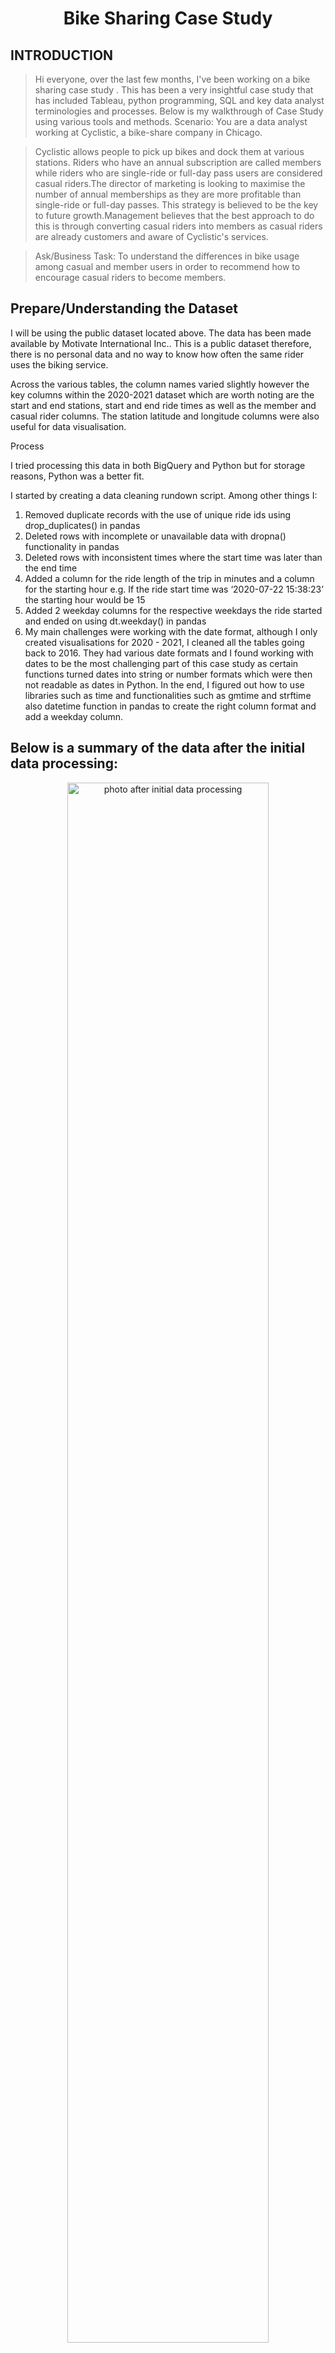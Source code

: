 <h1 align="center">Bike Sharing Case Study</h1> 

## INTRODUCTION

>Hi everyone, over the last few months, I've been working on a bike sharing case study . This has been a very insightful case study that has included Tableau, python programming, SQL and key data analyst terminologies and processes. Below is my walkthrough of Case Study using various tools and methods.
>Scenario: You are a data analyst working at Cyclistic, a bike-share company in Chicago. 

>Cyclistic allows people to pick up bikes and dock them at various stations. Riders who have an annual subscription are called members while riders who are single-ride or full-day pass users are considered casual riders.The director of marketing is looking to maximise the number of annual memberships as they are more profitable than single-ride or full-day passes. This strategy is believed to be the key to future growth.Management believes that the best approach to do this is through converting casual riders into members as casual riders are already customers and aware of Cyclistic's services. 

>Ask/Business Task: To understand the differences in bike usage among casual and member users in order to recommend how to encourage casual riders to become members.

## Prepare/Understanding the Dataset

I will be using the public dataset located above. The data has been made available by Motivate International Inc.. This is a public dataset therefore, there is no personal data and no way to know how often the same rider uses the biking service.

Across the various tables, the column names varied slightly however the key columns within the 2020-2021 dataset which are worth noting are the start and end stations, start and end ride times as well as the member and casual rider columns. The station latitude and longitude columns were also useful for data visualisation.

Process

I tried processing this data in both BigQuery and Python but for storage reasons, Python was a better fit.

I started by creating a data cleaning rundown script. Among other things I:

1. Removed duplicate records with the use of unique ride ids using drop_duplicates() in pandas
2. Deleted rows with incomplete or unavailable data with dropna() functionality in pandas
3. Deleted rows with inconsistent times where the start time was later than the end time
4. Added a column for the ride length of the trip in minutes and a column for the starting hour e.g. If the ride start time was ‘2020-07-22 15:38:23’ the starting hour would be 15
5. Added 2 weekday columns for the respective weekdays the ride started and ended on using dt.weekday() in pandas
6. My main challenges were working with the date format, although I only created visualisations for 2020 - 2021, I cleaned all the tables going back to    2016. They had various date formats and I found working with dates to be the most challenging part of this case study as certain functions turned dates into string or number formats which were then not readable as dates in Python. In the end, I figured out how to use libraries such as time and functionalities such as gmtime and strftime also datetime function in pandas to create the right column format and add a weekday column.
## Below is a summary of the data after the initial data processing:

<p align="center"><image width=80% src="photos/<img width="814" alt="photo after initial data processing" src="https://user-images.githubusercontent.com/124433494/216765360-10e7b4f8-f511-4458-a419-00568e868126.png"></p>
